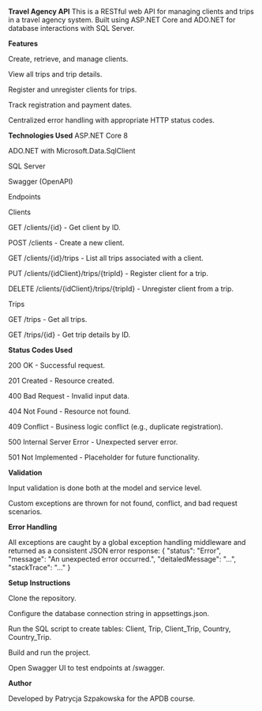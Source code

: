 **Travel Agency API**
This is a RESTful web API for managing clients and trips in a travel agency system. Built using ASP.NET Core and ADO.NET for database interactions with SQL Server.

**Features**

Create, retrieve, and manage clients.

View all trips and trip details.

Register and unregister clients for trips.

Track registration and payment dates.

Centralized error handling with appropriate HTTP status codes.

**Technologies Used**
ASP.NET Core 8

ADO.NET with Microsoft.Data.SqlClient

SQL Server

Swagger (OpenAPI)

Endpoints

Clients

GET /clients/{id} - Get client by ID.

POST /clients - Create a new client.

GET /clients/{id}/trips - List all trips associated with a client.

PUT /clients/{idClient}/trips/{tripId} - Register client for a trip.

DELETE /clients/{idClient}/trips/{tripId} - Unregister client from a trip.

Trips

GET /trips - Get all trips.

GET /trips/{id} - Get trip details by ID.

**Status Codes Used**

200 OK - Successful request.

201 Created - Resource created.

400 Bad Request - Invalid input data.

404 Not Found - Resource not found.

409 Conflict - Business logic conflict (e.g., duplicate registration).

500 Internal Server Error - Unexpected server error.

501 Not Implemented - Placeholder for future functionality.

**Validation**

Input validation is done both at the model and service level.

Custom exceptions are thrown for not found, conflict, and bad request scenarios.

**Error Handling**

All exceptions are caught by a global exception handling middleware and returned as a consistent JSON error response:
{
  "status": "Error",
  "message": "An unexpected error occurred.",
  "deitaledMessage": "...",
  "stackTrace": "..."
}

**Setup Instructions**

Clone the repository.

Configure the database connection string in appsettings.json.

Run the SQL script to create tables: Client, Trip, Client_Trip, Country, Country_Trip.

Build and run the project.

Open Swagger UI to test endpoints at /swagger.

**Author**

Developed by Patrycja Szpakowska for the APDB course.
